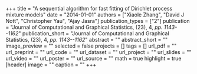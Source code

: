 +++
title = "A sequential algorithm for fast fitting of Dirichlet process mixture models"
date = "2014-01-01"
authors = ["Xiaole Zhang", "David J Nott", "Christopher Yau", "Ajay Jasra"]
publication_types = ["2"]
publication = "Journal of Computational and Graphical Statistics, (23), 4, _pp. 1143--1162_"
publication_short = "Journal of Computational and Graphical Statistics, (23), 4, _pp. 1143--1162_"
abstract = ""
abstract_short = ""
image_preview = ""
selected = false
projects = []
tags = []
url_pdf = ""
url_preprint = ""
url_code = ""
url_dataset = ""
url_project = ""
url_slides = ""
url_video = ""
url_poster = ""
url_source = ""
math = true
highlight = true
[header]
image = ""
caption = ""
+++
